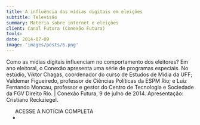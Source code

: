 ```yaml
---
title: A influência das mídias digitais em eleições
subtitle: Televisão
summary: Matéria sobre internet e eleições
client: Canal Futura (Conexão Futura)
tools: 
date: 2014-07-09
image: 'images/posts/6.png'
---
```


Como as mídias digitais influenciam no comportamento dos eleitores? Em ano eleitoral, o Conexão apresenta uma série de programas especiais. No estúdio, Viktor Chagas, coordenador do curso de Estudos de Mídia da UFF; Valdemar Figueiredo, professor de Ciências Políticas da ESPM Rio; e Luiz Fernando Moncau, professor e gestor do Centro de Tecnologia e Sociedade da FGV Direito Rio. | Conexão Futura, 9 de julho de 2014. Apresentação: Cristiano Reckziegel.

<div class="post__share"><ul class="share__list list-reset">ACESSE A NOTÍCIA COMPLETA<li class="share__item" style="margin-left: 10px"><a class="share__link share__facebook" style="background: #fa5657" href="https://www.youtube.com/watch?v=MrDYxXyGr3Y" title="Link" rel="nofollow"><i class="fa-solid fa-link"></i></a></li></ul></div>
<!-- <div class="gallery-box"><div class="gallery"><img src="/clipping/images/example-1.jpg" loading="lazy" alt="Project"><img src="/clipping/images/example-2.jpg" loading="lazy" alt="Project"></div><em>Gallery / <a href="https://www.freepik.com/" target="_blank">Freepic</a></em></div> -->